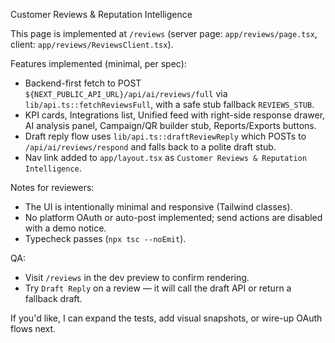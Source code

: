 Customer Reviews & Reputation Intelligence

This page is implemented at `/reviews` (server page: `app/reviews/page.tsx`, client: `app/reviews/ReviewsClient.tsx`).

Features implemented (minimal, per spec):
- Backend-first fetch to POST `${NEXT_PUBLIC_API_URL}/api/ai/reviews/full` via `lib/api.ts::fetchReviewsFull`, with a safe stub fallback `REVIEWS_STUB`.
- KPI cards, Integrations list, Unified feed with right-side response drawer, AI analysis panel, Campaign/QR builder stub, Reports/Exports buttons.
- Draft reply flow uses `lib/api.ts::draftReviewReply` which POSTs to `/api/ai/reviews/respond` and falls back to a polite draft stub.
- Nav link added to `app/layout.tsx` as `Customer Reviews & Reputation Intelligence`.

Notes for reviewers:
- The UI is intentionally minimal and responsive (Tailwind classes).
- No platform OAuth or auto-post implemented; send actions are disabled with a demo notice.
- Typecheck passes (`npx tsc --noEmit`).

QA:
- Visit `/reviews` in the dev preview to confirm rendering.
- Try `Draft Reply` on a review — it will call the draft API or return a fallback draft.

If you'd like, I can expand the tests, add visual snapshots, or wire-up OAuth flows next.
